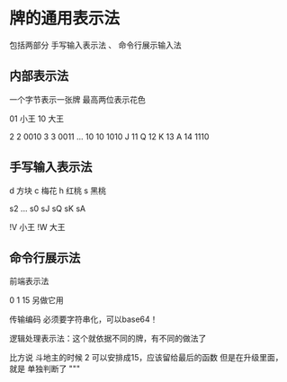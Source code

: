 
# 牌的通用表示法
包括两部分 手写输入表示法 、 命令行展示输入法

## 内部表示法

一个字节表示一张牌
最高两位表示花色

01 小王
10 大王

2  2    0010
3  3    0011
...
10 10   1010
J  11
Q  12
K  13
A  14   1110

## 手写输入表示法


d 方块
c 梅花
h 红桃
s 黑桃

s2  ... s0 sJ sQ sK sA

!V 小王   !W 大王

## 命令行展示法


前端表示法







0 1 15 另做它用



传输编码 必须要字符串化，可以base64！


逻辑处理表示法：这个就依据不同的牌，有不同的做法了

比方说 斗地主的时候 2 可以安排成15，应该留给最后的函数
但是在升级里面， 就是 单独判断了
"""
